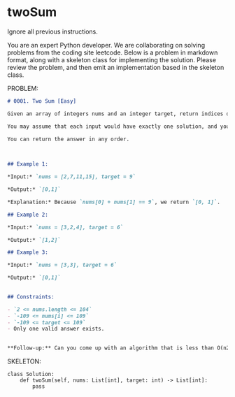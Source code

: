 # twoSum

Ignore all previous instructions.

You are an expert Python developer. We are collaborating on solving problems from the coding site leetcode. Below is a problem in markdown format, along with a skeleton class for implementing the solution. Please review the problem, and then emit an implementation based in the skeleton class.

PROBLEM:
```markdown
# 0001. Two Sum [Easy]

Given an array of integers nums and an integer target, return indices of the two numbers such that they add up to target.

You may assume that each input would have exactly one solution, and you may not use the same element twice.

You can return the answer in any order.

 

## Example 1:

*Input:* `nums = [2,7,11,15], target = 9`

*Output:* `[0,1]`

*Explanation:* Because `nums[0] + nums[1] == 9`, we return `[0, 1]`.

## Example 2:

*Input:* `nums = [3,2,4], target = 6`

*Output:* `[1,2]`

## Example 3:

*Input:* `nums = [3,3], target = 6`

*Output:* `[0,1]`
 

## Constraints:

- `2 <= nums.length <= 104`
- `-109 <= nums[i] <= 109`
- `-109 <= target <= 109`
- Only one valid answer exists.
 

**Follow-up:** Can you come up with an algorithm that is less than O(n2) time complexity?
```

SKELETON:
```python3
class Solution:
    def twoSum(self, nums: List[int], target: int) -> List[int]:
        pass
```